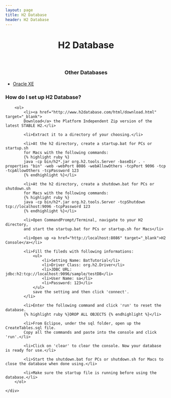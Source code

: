 ```yaml
---
layout: page
title: H2 Database
header: H2 Database
--- 
```

<div class="col-md-3"
    style="text-align: center; list-style-type: square;">
    <h1>H2 Database</h1>
    <br>
    <h3>Other Databases</h3>
    <ul style="text-align: left">
        <li><a href="../Oracle.html" >Oracle XE</a></li>
    </ul>
</div>

<div class="col-md-9">
    <div>
        <h3>How do I set up H2 Database?</h3>
		
		<ol>
			<li><a href="http://www.h2database.com/html/download.html" target="_blank">
			Download</a> the Platform Independent Zip version of the latest STABLE H2.</li>
			
			<li>Extract it to a directory of your choosing.</li>
			
			<li>At the h2 directory, create a startup.bat for PCs or startup.sh 
			for Macs with the following commands:
			{% highlight ruby %}
			java -cp bin/h2*.jar org.h2.tools.Server -baseDir . -properties "bin" -web -webPort 8086 -webAllowOthers -tcpPort 9096 -tcp -tcpAllowOthers -tcpPassword 123
			{% endhighlight %}</li>
		
			<li>At the h2 directory, create a shutdown.bat for PCs or shutdown.sh 
			for Macs with the following commands:
			{% highlight ruby %}
			java -cp bin/h2*.jar org.h2.tools.Server -tcpShutdown tcp://localhost:9096 -tcpPassword 123
			{% endhighlight %}</li>
			
			<li>Open CommandPrompt/Terminal, navigate to your H2 directory, 
			and start the startup.bat for PCs or startup.sh for Macs</li>
			
			<li>Open up <a href="http://localhost:8086" target="_blank">H2 Console</a></li>
			
			<li>Fill the fileds with following informations:
				<ul>
					<li>Setting Name: BatTutorial</li>
					<li>Driver Class: org.h2.Driver</li>
					<li>JDBC URL: jdbc:h2:tcp://localhost:9096/sample/testDB</li>
					<li>User Name: sa</li>
					<li>Password: 123</li>
				</ul>
				save the setting and then click 'connect'.
			</li>
			
			<li>Enter the following command and click 'run' to reset the database.
			{% highlight ruby %}DROP ALL OBJECTS {% endhighlight %}</li>
			
			<li>From Eclipse, under the sql folder, open up the CreateTables.sql file. 
			Copy all the commands and paste into the console and click 'run'.</li>
			
			<li>Click on 'clear' to clear the console. Now your database is ready for use.</li>
			
			<li>Start the shutdown.bat for PCs or shutdown.sh for Macs to close the database when done using.</li>
			
			<li>Make sure the startup file is running before using the database.</li>
		</ol>
			
    </div>
</div>